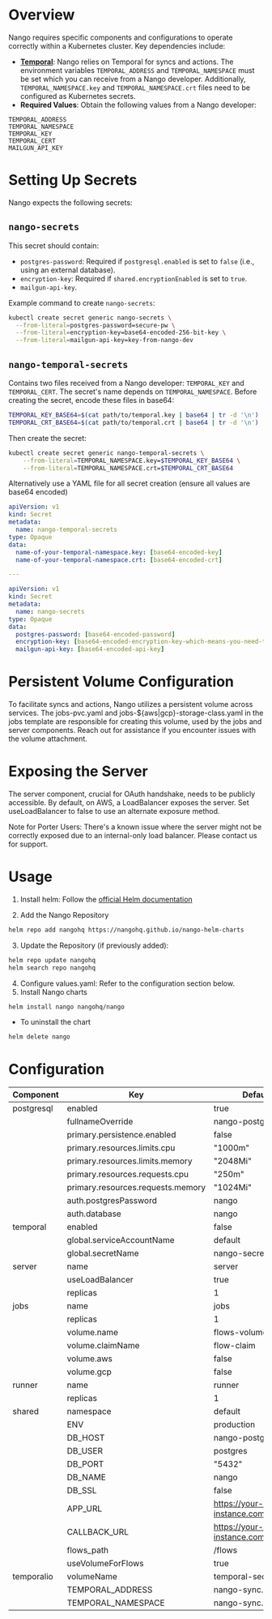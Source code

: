 # Overview

Nango requires specific components and configurations to operate correctly within a Kubernetes cluster. Key dependencies include:

- **[Temporal](https://temporal.io/)**: Nango relies on Temporal for syncs and actions. 
The environment variables `TEMPORAL_ADDRESS` and `TEMPORAL_NAMESPACE` must be set which
you can receive from a Nango developer. Additionally, `TEMPORAL_NAMESPACE.key` 
and `TEMPORAL_NAMESPACE.crt` files need to be configured as Kubernetes secrets.
- **Required Values**: Obtain the following values from a Nango developer:
```
TEMPORAL_ADDRESS
TEMPORAL_NAMESPACE
TEMPORAL_KEY
TEMPORAL_CERT
MAILGUN_API_KEY
```

# Setting Up Secrets

Nango expects the following secrets:

## `nango-secrets`

This secret should contain:
- `postgres-password`: Required if `postgresql.enabled` is set to `false` (i.e., using an external database).
- `encryption-key`: Required if `shared.encryptionEnabled` is set to `true`.
- `mailgun-api-key`.

Example command to create `nango-secrets`:
```bash
kubectl create secret generic nango-secrets \
  --from-literal=postgres-password=secure-pw \
  --from-literal=encryption-key=base64-encoded-256-bit-key \
  --from-literal=mailgun-api-key=key-from-nango-dev
  ```

## `nango-temporal-secrets`

Contains two files received from a Nango developer: `TEMPORAL_KEY` and `TEMPORAL_CERT`.
The secret's name depends on `TEMPORAL_NAMESPACE`. Before creating the secret, encode these files in base64:
```bash
TEMPORAL_KEY_BASE64=$(cat path/to/temporal.key | base64 | tr -d '\n')
TEMPORAL_CRT_BASE64=$(cat path/to/temporal.crt | base64 | tr -d '\n')
```

Then create the secret:
```bash
kubectl create secret generic nango-temporal-secrets \
    --from-literal=TEMPORAL_NAMESPACE.key=$TEMPORAL_KEY_BASE64 \
    --from-literal=TEMPORAL_NAMESPACE.crt=$TEMPORAL_CRT_BASE64
```

Alternatively use a YAML file for all secret creation (ensure all values are
base64 encoded)
```yaml
apiVersion: v1
kind: Secret
metadata:
  name: nango-temporal-secrets
type: Opaque
data:
  name-of-your-temporal-namespace.key: [base64-encoded-key]
  name-of-your-temporal-namespace.crt: [base64-encoded-crt]

---

apiVersion: v1
kind: Secret
metadata:
  name: nango-secrets
type: Opaque
data:
  postgres-password: [base64-encoded-password]
  encryption-key: [base64-encoded-encryption-key-which-means-you-need-to-base64-encode-the-base64-256-bit-key]
  mailgun-api-key: [base64-encoded-api-key]
```

# Persistent Volume Configuration

To facilitate syncs and actions, Nango utilizes a persistent volume across services.
The jobs-pvc.yaml and jobs-${aws|gcp}-storage-class.yaml in the jobs template
are responsible for creating this volume, used by the jobs and server components.
Reach out for assistance if you encounter issues with the volume attachment.

# Exposing the Server

The server component, crucial for OAuth handshake, needs to be publicly accessible. 
By default, on AWS, a LoadBalancer exposes the server. Set useLoadBalancer
to false to use an alternate exposure method.

Note for Porter Users: There's a known issue where the server might not be
correctly exposed due to an internal-only load balancer. Please contact us for support.

# Usage
1. Install helm: Follow the [official Helm documentation](https://helm.sh/docs)

2. Add the Nango Repository
```bash
helm repo add nangohq https://nangohq.github.io/nango-helm-charts
```
3. Update the Repository (if previously added):
```bash
helm repo update nangohq
helm search repo nangohq
```
4. Configure values.yaml: Refer to the configuration section below.
5. Install Nango charts
```bash
helm install nango nangohq/nango
```

* To uninstall the chart
```
helm delete nango
```

# Configuration

| Component                | Key                            | Default Value|
|--------------------------|--------------------------------|--------------|
| postgresql               | enabled                        | true         |
|                          | fullnameOverride               | nango-postgresql |
|                          | primary.persistence.enabled     | false        |
|                          | primary.resources.limits.cpu    | "1000m"      |
|                          | primary.resources.limits.memory | "2048Mi"     |
|                          | primary.resources.requests.cpu  | "250m"       |
|                          | primary.resources.requests.memory | "1024Mi"    |
|                          | auth.postgresPassword           | nango        |
|                          | auth.database                   | nango        |
| temporal                 | enabled                        | false         |
|                          | global.serviceAccountName       | default      |
|                          | global.secretName               | nango-secret |
| server                   | name                           | server       |
|                          | useLoadBalancer                | true         |
|                          | replicas                       | 1            |
| jobs                     | name                           | jobs         |
|                          | replicas                       | 1            |
|                          | volume.name                    | flows-volume |
|                          | volume.claimName               | flow-claim   |
|                          | volume.aws                     | false        |
|                          | volume.gcp                     | false        |
| runner                   | name                           | runner       |
|                          | replicas                       | 1            |
| shared                   | namespace                      | default      |
|                          | ENV                            | production   |
|                          | DB_HOST                        | nango-postgresql |
|                          | DB_USER                        | postgres     |
|                          | DB_PORT                        | "5432"       |
|                          | DB_NAME                        | nango        |
|                          | DB_SSL                         | false        |
|                          | APP_URL                        | https://your-hosted-instance.com |
|                          | CALLBACK_URL                   | https://your-hosted-instance.com/oauth/callback |
|                          | flows_path                     | /flows       |
|                          | useVolumeForFlows              | true         |
| temporalio               | volumeName                     | temporal-secrets |
|                          | TEMPORAL_ADDRESS               | nango-sync.abc |
|                          | TEMPORAL_NAMESPACE             | nango-sync.def |
